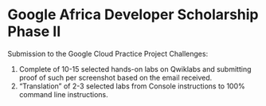 # Google Africa Developer Scholarship Phase II

Submission to the Google Cloud Practice Project Challenges:
1. Complete of 10-15 selected hands-on labs on Qwiklabs and submitting proof of such per
screenshot based on the email received.
2. “Translation” of 2-3 selected labs from Console instructions to 100% command line
instructions.
